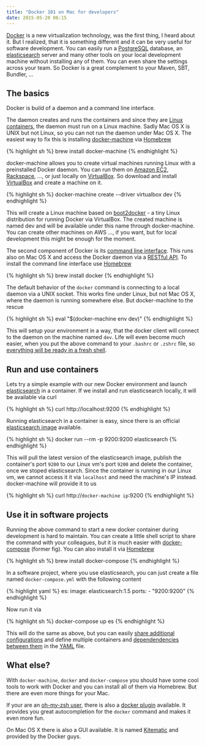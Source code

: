 ```yaml
---
title: "Docker 101 on Mac for developers"
date: 2015-05-20 06:15
---
```


[Docker](https://www.docker.com) is a new virtualization technology,
was the first thing, I heard about it. But I realized, that it is
something different and it can be very useful for software
development. You can easily run a
[PostgreSQL](https://registry.hub.docker.com/u/library/postgres/)
database, an [elasticsearch](https://registry.hub.docker.com/u/library/elasticsearch/)
server and many other tools on your local development machine without
installing any of them. You can even share the settings across your
team. So Docker is a great complement to your Maven, SBT, Bundler, …

The basics
----------

Docker is build of a daemon and a command line interface.

The daemon creates and runs the containers and since they are
[Linux containers](https://en.wikipedia.org/wiki/LXC), the daemon must
run on a Linux machine. Sadly Mac OS X is UNIX but not Linux, so you
can not run the daemon under Mac OS X. The easiest way to fix this is
installing [docker-machine](https://docs.docker.com/machine/) via
[Homebrew](http://brew.sh)

{% highlight sh %}
brew install docker-machine
{% endhighlight %}

docker-machine allows you to create virtual machines running Linux
with a preinstalled Docker daemon. You can run them on
[Amazon EC2](https://docs.docker.com/machine/#amazon-web-services),
[Rackspace](https://docs.docker.com/machine/#rackspace), …, or just
locally on
[VirtualBox](https://docs.docker.com/machine/#oracle-virtualbox). So
download and install
[VirtualBox](https://www.virtualbox.org/wiki/Downloads) and create a
machine on it.

{% highlight sh %}
docker-machine create --driver virtualbox dev
{% endhighlight %}

This will create a Linux machine based on
[boot2docker](http://boot2docker.io) - a tiny Linux distribution for
running Docker via VirtualBox. The created machine is named dev and
will be available under this name through docker-machine. You can
create other machines on AWS …, if you want, but for local development
this might be enough for the moment.

The second component of Docker is its
[command line interface](https://docs.docker.com/reference/commandline/cli/).
This runs also on Mac OS X and access the Docker daemon via a
[RESTful API](https://docs.docker.com/reference/api/docker_remote_api/). To
install the command line interface use [Homebrew](http://brew.sh)

{% highlight sh %}
brew install docker
{% endhighlight %}

The default behavior of the `docker` command is connecting to a local
daemon via a UNIX socket. This works fine under Linux, but not Mac OS
X, where the daemon is running somewhere else. But docker-machine to
the rescue

{% highlight sh %}
eval "$(docker-machine env dev)"
{% endhighlight %}

This will setup your environment in a way, that the docker client will
connect to the daemon on the machine named `dev`. Life will even
become much easier, when you put the above command to your `.bashrc`
or `.zshrc` file, so
[everything will be ready in a fresh shell](https://gist.github.com/jehrhardt/6724571/9c1971f52a5137ff5ff4eb07fa8174d81a7c0aeb#file-zshrc-L24).

Run and use containers
----------------------

Lets try a simple example with our new Docker environment and launch
[elasticsearch](https://www.elastic.co/products/elasticsearch) in a
container. If we install and run elasticsearch locally, it will be
available via curl

{% highlight sh %}
curl http://localhost:9200
{% endhighlight %}

Running elasticsearch in a container is easy, since there is an
official
[elasticsearch image](https://registry.hub.docker.com/u/library/elasticsearch/)
available.

{% highlight sh %}
docker run --rm -p 9200:9200 elasticsearch
{% endhighlight %}

This will pull the latest version of the elasticsearch image, publish
the container's port `9200` to our Linux vm's port `9200` and delete
the container, once we stoped elasticsearch. Since the container is
running in our Linux vm, we cannot access it it via `localhost` and
need the machine's IP instead. docker-machine will provide it to us

{% highlight sh %}
curl http://`docker-machine ip`:9200
{% endhighlight %}

Use it in software projects
---------------------------

Running the above command to start a new docker container during
development is hard to maintain. You can create a little shell script
to share the command with your colleagues, but it is much easier with
[docker-compose](https://docs.docker.com/compose/) (former fig). You
can also install it via [Homebrew](http://brew.sh)

{% highlight sh %}
brew install docker-compose
{% endhighlight %}

In a software project, where you use elasticsearch, you can just
create a file named `docker-compose.yml` with the following content

{% highlight yaml %}
es:
  image: elasticsearch:1.5
  ports:
    - "9200:9200"
{% endhighlight %}

Now run it via

{% highlight sh %}
docker-compose up es
{% endhighlight %}

This will do the same as above, but you can easily
[share additional configurations](https://docs.docker.com/compose/yml/)
and define multiple containers and
[dependendencies between them](https://docs.docker.com/compose/yml/#links)
in the [YAML](https://en.wikipedia.org/wiki/YAML) file.

What else?
----------

With `docker-machine`, `docker` and `docker-compose` you should have
some cool tools to work with Docker and you can install all of them
via Homebrew. But there are even more things for your Mac.

If your are an [oh-my-zsh user](http://ohmyz.sh), there is also a
[docker plugin](https://github.com/robbyrussell/oh-my-zsh/tree/master/plugins/docker)
available. It provides you great autocompletion for the `docker`
command and makes it even more fun.

On Mac OS X there is also a GUI available. It is named
[Kitematic](https://kitematic.com) and provided by the Docker guys.
